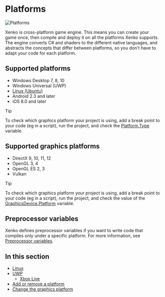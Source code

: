 # Platforms

<div class="doc-incomplete"/>

![Platforms](media/game-engine-system-requirements-intro-pic.png)

Xenko is cross-platform game engine. This means you can create your game once, then compile and deploy it on all the platforms Xenko supports. The engine converts C# and shaders to the different native languages, and abstracts the concepts that differ between platforms, so you don't have to adapt your code for each platform.

## Supported platforms

* Windows Desktop 7, 8, 10
* Windows Universal (UWP)
* [Linux (Ubuntu)](linux/index.md)
* Android 2.3 and later
* iOS 8.0 and later

> [!TIP]
> To check which graphics platform your project is using, add a break point to your code (eg in a script), run the project, and check the [Platform.Type](xref:SiliconStudio.Core.Platform.Type) variable.

## Supported graphics platforms

* DirectX 9, 10, 11, 12
* OpenGL 3, 4
* OpenGL ES 2, 3
* Vulkan

> [!TIP]
> To check which graphics platform your project is using, add a break point to your code (eg in a script), run the project, and check the value of the [GraphicsDevice.Platform](xref:SiliconStudio.Xenko.Graphics.GraphicsDevice.Platform) variable.

## Preprocessor variables

Xenko defines preprocessor variables if you want to write code that compiles only under a specific platform. For more information, see [Preprocessor variables](../scripts/preprocessor-variables.md).

## In this section

* [Linux](linux/index.md)
* [UWP](uwp/index.md)
    * [Xbox Live](uwp/xbox-live.md)
* [Add or remove a platform](add-or-remove-a-platform.md)
* [Change the graphics platform](change-the-graphics-platform.md)